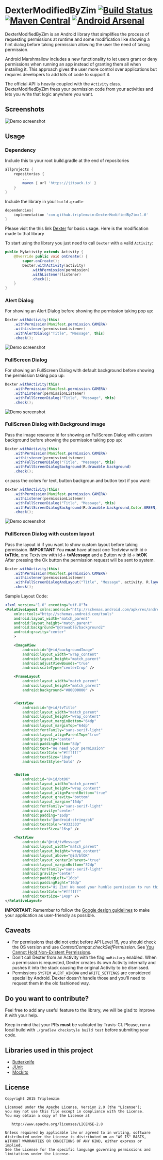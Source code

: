 DexterModifiedByZim [![Build Status](https://travis-ci.org/Karumi/Dexter.svg?branch=master)](https://travis-ci.org/Karumi/Dexter) [![Maven Central](https://maven-badges.herokuapp.com/maven-central/com.karumi/dexter/badge.svg)](https://maven-badges.herokuapp.com/maven-central/com.karumi/dexter) [![Android Arsenal](https://img.shields.io/badge/Android%20Arsenal-Dexter-green.svg?style=true)](https://android-arsenal.com/details/1/2804)
======


DexterModifiedByZim is an Android library that simplifies the process of requesting permissions at runtime and some modification like showing a hint dialog before taking permission allowing the user the need of taking permission.

Android Marshmallow includes a new functionality to let users grant or deny permissions when running an app instead of granting them all when installing it. This approach gives the user more control over applications but requires developers to add lots of code to support it.

The official API is heavily coupled with the ``Activity`` class.
DexterModifiedByZim frees your permission code from your activities and lets you write that logic anywhere you want.


Screenshots
-----------

![Demo screenshot][1]


Usage
-----

### Dependency

Include this to your root build.gradle at the end of repositories

```groovy
allprojects {
	repositories {
		...
		maven { url 'https://jitpack.io' }
	}
}
```


Include the library in your ``build.gradle``

```groovy
dependencies{
    implementation 'com.github.triplemzim:DexterModifiedByZim:1.0'
}
```

Please visit the this link [Dexter](https://github.com/Karumi/Dexter) for basic usage. Here is the modification made to that library

To start using the library you just need to call `Dexter` with a valid `Activity`:

```java
public MyActivity extends Activity {
	@Override public void onCreate() {
		super.onCreate();
		Dexter.withActivity(activity)
			.withPermission(permission)
			.withListener(listener)
			.check();
	}
}
```

### Alert Dialog 
For showing an Alert Dialog before showing the permission taking pop up:

```java
Dexter.withActivity(this)
	.withPermission(Manifest.permission.CAMERA)
	.withListener(permissionListener)
	.withAlertDialog("Title", "Message", this)
	.check();
```

![Demo screenshot][6]


### FullScreen Dialog 
For showing an FullScreen Dialog with default background before showing the permission taking pop up:

```java
Dexter.withActivity(this)
	.withPermission(Manifest.permission.CAMERA)
	.withListener(permissionListener)
	.withFullScreenDialog("Title", "Message", this)
	.check();
```

![Demo screenshot][7]


### FullScreen Dialog with Background image
Pass the image resource id for showing an FullScreen Dialog with custom background before showing the permission taking pop up:

```java
Dexter.withActivity(this)
	.withPermission(Manifest.permission.CAMERA)
	.withListener(permissionListener)
	.withFullScreenDialog("Title", "Message", this)
	.withFullScreenDialogBackground(R.drawable.background)
	.check();
```

or pass the colors for text, button backgroun and button text if you want:

```java
Dexter.withActivity(this)
	.withPermission(Manifest.permission.CAMERA)
	.withListener(permissionListener)
	.withFullScreenDialog("Title", "Message", this)
	.withFullScreenDialogBackground(R.drawable.background,Color.GREEN, Color.LTGRAY, Color.BLACK)
	.check();
```

![Demo screenshot][8]

### FullScreen Dialog with custom layout

Pass the layout id if you want to show custom layout before taking permission. 
**IMPORTANT** You **must** have atleast one Textview with id-> **tvTitle**, one Textview with id-> **tvMessage** and a Button with id-> **btOK**
After pressing the Ok button the permission request will be sent to system.

```java
Dexter.withActivity(this)
	.withPermission(Manifest.permission.CAMERA)
	.withListener(permissionListener)
    .withFullScreenDialogAndLayout("Title", "Message", activity, R.layout.custom_background)
    .check();
```


Sample Layout Code:

```xml
<?xml version="1.0" encoding="utf-8"?>
<RelativeLayout xmlns:android="http://schemas.android.com/apk/res/android"
    xmlns:tools="http://schemas.android.com/tools"
    android:layout_width="match_parent"
    android:layout_height="match_parent"
    android:background="@drawable/background2"
    android:gravity="center"
    >

    <ImageView
        android:id="@+id/backgroundImage"
        android:layout_width="wrap_content"
        android:layout_height="match_parent"
        android:adjustViewBounds="true"
        android:scaleType="centerCrop" />

    <FrameLayout
        android:layout_width="match_parent"
        android:layout_height="match_parent"
        android:background="#80000000" />


    <TextView
        android:id="@+id/tvTitle"
        android:layout_width="match_parent"
        android:layout_height="wrap_content"
        android:layout_marginBottom="64dp"
        android:layout_marginTop="64dp"
        android:fontFamily="sans-serif-light"
        android:layout_alignParentTop="true"
        android:gravity="center"
        android:paddingBottom="8dp"
        android:text="We need your permission"
        android:textColor="#ffffff"
        android:textSize="18sp"
        android:textStyle="bold" />


    <Button
        android:id="@+id/btOK"
        android:layout_width="match_parent"
        android:layout_height="wrap_content"
        android:layout_alignParentBottom="true"
        android:layout_gravity="bottom"
        android:layout_margin="16dp"
        android:fontFamily="sans-serif-light"
        android:gravity="center"
        android:padding="16dp"
        android:text="@android:string/ok"
        android:textColor="#333333"
        android:textSize="16sp" />

    <TextView
        android:id="@+id/tvMessage"
        android:layout_width="match_parent"
        android:layout_height="wrap_content"
        android:layout_above="@id/btOK"
        android:layout_centerInParent="true"
        android:layout_marginBottom="32dp"
        android:fontFamily="sans-serif-light"
        android:gravity="center"
        android:paddingLeft="16dp"
        android:paddingRight="16dp"
        android:text="Hi Zim! We need your humble permission to run this feature in our very beautiul app. :)"
        android:textColor="#ffffff"
        android:textSize="14sp" />
</RelativeLayout>
```





**IMPORTANT**: Remember to follow the [Google design guidelines][2] to make your application as user-friendly as possible.


Caveats
-------
* For permissions that did not exist before API Level 16, you should check the OS version and use *ContextCompat.checkSelfPermission*. See [You Cannot Hold Non-Existent Permissions](https://commonsware.com/blog/2015/11/09/you-cannot-hold-nonexistent-permissions.html).
* Don't call Dexter from an Activity with the flag `noHistory` enabled. When a permission is requested, Dexter creates its own Activity internally and pushes it into the stack causing the original Activity to be dismissed.
* Permissions `SYSTEM_ALERT_WINDOW` and `WRITE_SETTINGS` are considered special by Android. Dexter doesn't handle those and you'll need to request them in the old fashioned way.

Do you want to contribute?
--------------------------

Feel free to add any useful feature to the library, we will be glad to improve it with your help.

Keep in mind that your PRs **must** be validated by Travis-CI. Please, run a local build with ``./gradlew checkstyle build test`` before submiting your code.


Libraries used in this project
------------------------------

* [Butterknife][3]
* [JUnit][4]
* [Mockito][5]

License
-------

    Copyright 2015 Triplemzim

    Licensed under the Apache License, Version 2.0 (the "License");
    you may not use this file except in compliance with the License.
    You may obtain a copy of the License at

       http://www.apache.org/licenses/LICENSE-2.0

    Unless required by applicable law or agreed to in writing, software
    distributed under the License is distributed on an "AS IS" BASIS,
    WITHOUT WARRANTIES OR CONDITIONS OF ANY KIND, either express or implied.
    See the License for the specific language governing permissions and
    limitations under the License.

[1]: ./art/sample.gif
[2]: http://www.google.es/design/spec/patterns/permissions.html
[3]: https://github.com/JakeWharton/butterknife
[4]: https://github.com/junit-team/junit
[5]: https://github.com/mockito/mockito
[6]: ./art/AlertDialog.gif
[7]: ./art/DefaultFullscreenDialog.gif
[8]: ./art/DialogwithBackground.gif
